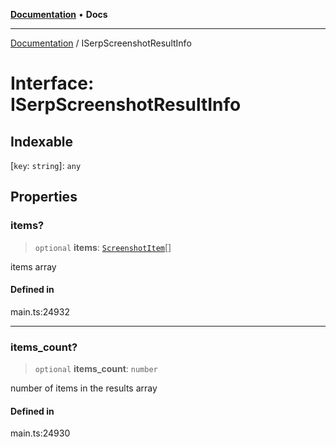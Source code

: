 [**Documentation**](../README.md) • **Docs**

***

[Documentation](../README.md) / ISerpScreenshotResultInfo

# Interface: ISerpScreenshotResultInfo

## Indexable

 \[`key`: `string`\]: `any`

## Properties

### items?

> `optional` **items**: [`ScreenshotItem`](../classes/ScreenshotItem.md)[]

items array

#### Defined in

main.ts:24932

***

### items\_count?

> `optional` **items\_count**: `number`

number of items in the results array

#### Defined in

main.ts:24930
